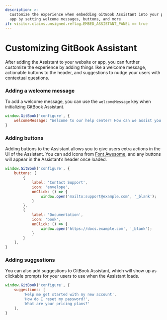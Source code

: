 ```yaml
---
description: >-
  Customize the experience when embedding GitBook Assistant into your product or
  app by setting welcome messages, buttons, and more
if: visitor.claims.unsigned.reflag.EMBED_ASSISTANT_PANEL == true
---
```


# Customizing GitBook Assistant

After adding the Assistant to your website or app, you can further customize the experience by adding things like a welcome message, actionable buttons to the header, and suggestions to nudge your users with contextual questions.

### Adding a welcome message

To add a welcome message, you can use the `welcomeMessage` key when initializing GitBook Assistant.

```javascript
window.GitBook('configure', {
    welcomeMessage: "Welcome to our help center! How can we assist you today?",
}
```

### Adding buttons

Adding buttons to the Assistant allows you to give users extra actions in the UI of the Assistant. You can add icons from [Font Awesome](https://fontawesome.com/), and any buttons will appear in the Assistant’s header once loaded.

```javascript
window.GitBook('configure', {
    buttons: [
        { 
            label: 'Contact Support', 
            icon: 'envelope', 
            onClick: () => { 
                window.open('mailto:support@example.com', '_blank');
            } 
        },
        { 
            label: 'Documentation', 
            icon: 'book', 
            onClick: () => { 
                window.open('https://docs.example.com', '_blank');
            } 
        }
    ],
}
```

### Adding suggestions

You can also add suggestions to GitBook Assistant, which will show up as clickable prompts for your users to use when the Assistant loads.

```javascript
window.GitBook('configure', {
    suggestions: [
        'Help me get started with my new account',
        'How do I reset my password?',
        'What are your pricing plans?'
    ],
}
```
